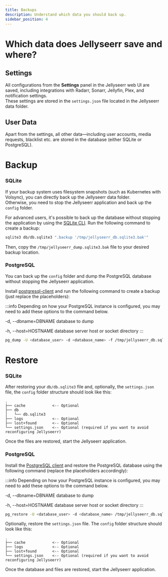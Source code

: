 ```yaml
---
title: Backups
description: Understand which data you should back up.
sidebar_position: 4
---
```


# Which data does Jellyseerr save and where?

## Settings  

All configurations from the **Settings** panel in the Jellyseerr web UI are saved, including integrations with Radarr, Sonarr, Jellyfin, Plex, and notification settings.  
These settings are stored in the `settings.json` file located in the Jellyseerr data folder.

## User Data  

Apart from the settings, all other data—including user accounts, media requests, blacklist etc. are stored in the database (either SQLite or PostgreSQL).

# Backup

### SQLite

If your backup system uses filesystem snapshots (such as Kubernetes with Volsync), you can directly back up the Jellyseerr data folder.  
Otherwise, you need to stop the Jellyseerr application and back up the `config` folder.

For advanced users, it's possible to back up the database without stopping the application by using the [SQLite CLI](https://www.sqlite.org/download.html). Run the following command to create a backup:  

```bash
sqlite3 db/db.sqlite3 ".backup '/tmp/jellyseerr_db.sqlite3.bak'"
```  

Then, copy the `/tmp/jellyseerr_dump.sqlite3.bak` file to your desired backup location.

### PostgreSQL

You can back up the `config` folder and dump the PostgreSQL database without stopping the Jellyseerr application.

Install [postgresql-client](https://www.postgresql.org/download/) and run the following command to create a backup (just replace the placeholders):

:::info
Depending on how your PostgreSQL instance is configured, you may need to add these options to the command below.

  -d, --dbname=DBNAME      database to dump

  -h, --host=HOSTNAME      database server host or socket directory
:::

```bash
pg_dump -U <database_user> -d <database_name> -f /tmp/jellyseerr_db.sql
```

# Restore

### SQLite

After restoring your `db/db.sqlite3` file and, optionally, the `settings.json` file, the `config` folder structure should look like this:

```
.
├── cache            <-- Optional
├── db
│   └── db.sqlite3
├── logs             <-- Optional
├── lost+found       <-- Optional
└── settings.json    <-- Optional (required if you want to avoid reconfiguring Jellyseerr)
```

Once the files are restored, start the Jellyseerr application.

### PostgreSQL

Install the [PostgreSQL client](https://www.postgresql.org/download/) and restore the PostgreSQL database using the following command (replace the placeholders accordingly):

:::info
Depending on how your PostgreSQL instance is configured, you may need to add these options to the command below.

  -d, --dbname=DBNAME      database to dump

  -h, --host=HOSTNAME      database server host or socket directory
:::

```bash
pg_restore -U <database_user> -d <database_name> /tmp/jellyseerr_db.sql
```

Optionally, restore the `settings.json` file. The `config` folder structure should look like this:

```
.
├── cache            <-- Optional
├── logs             <-- Optional
├── lost+found       <-- Optional
└── settings.json    <-- Optional (required if you want to avoid reconfiguring Jellyseerr)
```

Once the database and files are restored, start the Jellyseerr application.
